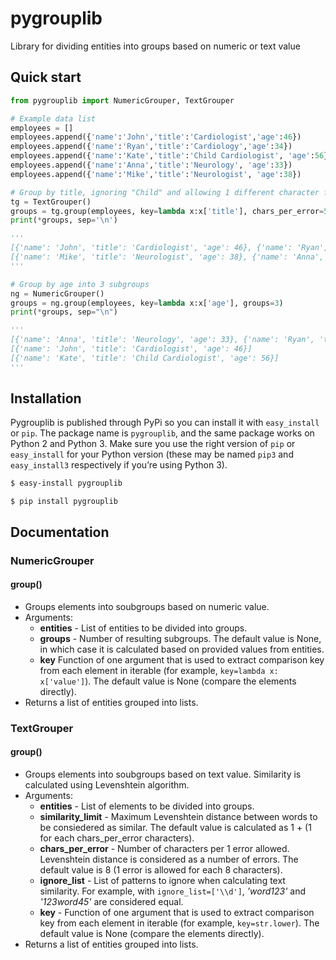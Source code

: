 # pygrouplib
Library for dividing entities into groups based on numeric or text value


## Quick start
```python
from pygrouplib import NumericGrouper, TextGrouper

# Example data list
employees = []
employees.append({'name':'John','title':'Cardiologist','age':46})
employees.append({'name':'Ryan','title':'Cardiology','age':34})
employees.append({'name':'Kate','title':'Child Cardiologist', 'age':56})
employees.append({'name':'Anna','title':'Neurology', 'age':33})
employees.append({'name':'Mike','title':'Neurologist', 'age':38})

# Group by title, ignoring "Child" and allowing 1 different character for each 5 characters in title.
tg = TextGrouper()
groups = tg.group(employees, key=lambda x:x['title'], chars_per_error=5, ignore_list=['Child'])
print(*groups, sep='\n')

''' 
[{'name': 'John', 'title': 'Cardiologist', 'age': 46}, {'name': 'Ryan', 'title': 'Cardiology', 'age': 34}, {'name': 'Kate', 'title': 'Child Cardiologist', 'age': 56}]
[{'name': 'Mike', 'title': 'Neurologist', 'age': 38}, {'name': 'Anna', 'title': 'Neurology', 'age': 33}]
'''

# Group by age into 3 subgroups
ng = NumericGrouper()
groups = ng.group(employees, key=lambda x:x['age'], groups=3)
print(*groups, sep="\n")

'''
[{'name': 'Anna', 'title': 'Neurology', 'age': 33}, {'name': 'Ryan', 'title': 'Cardiology', 'age': 34}, {'name': 'Mike', 'title': 'Neurologist', 'age': 38}]
[{'name': 'John', 'title': 'Cardiologist', 'age': 46}]
[{'name': 'Kate', 'title': 'Child Cardiologist', 'age': 56}]
'''


```


## Installation
Pygrouplib is published through PyPi so you can install it with `easy_install` or `pip`. The package name is `pygrouplib`, and the same package works on Python 2 and Python 3. Make sure you use the right version of `pip` or `easy_install` for your Python version (these may be named `pip3` and `easy_install3` respectively if you’re using Python 3).
```bash
$ easy-install pygrouplib
```
```
$ pip install pygrouplib
```


## Documentation


### NumericGrouper
#### group()
- Groups elements into soubgroups based on numeric value.
- Arguments:
  - **entities** - List of entities to be divided into groups.
  - **groups** - Number of resulting subgroups. The default value is None, in which case it is calculated based on provided values from entities.
  - **key** Function of one argument that is used to extract comparison key from each element in iterable (for example, `key=lambda x: x['value']`). The default value is None (compare the elements directly).
- Returns a list of entities grouped into lists.

### TextGrouper
#### group()
- Groups elements into soubgroups based on text value. Similarity is calculated using Levenshtein algorithm.
- Arguments:
  - **entities** - List of elements to be divided into groups.
  - **similarity_limit** - Maximum Levenshtein distance between words to be consiedered as similar. The default value is calculated as 1 + (1 for each chars_per_error characters).
  - **chars_per_error** - Number of characters per 1 error allowed. Levenshtein distance is considered as a number of errors. The default value is 8 (1 error is allowed for each 8 characters). 
  - **ignore_list** - List of patterns to ignore when calculating text similarity. For example, with `ignore_list=['\\d']`, *'word123'* and *'123word45'* are considered equal.
  - **key** - Function of one argument that is used to extract comparison key from each element in iterable (for example, `key=str.lower`). The default value is None (compare the elements directly).
- Returns a list of entities grouped into lists.
